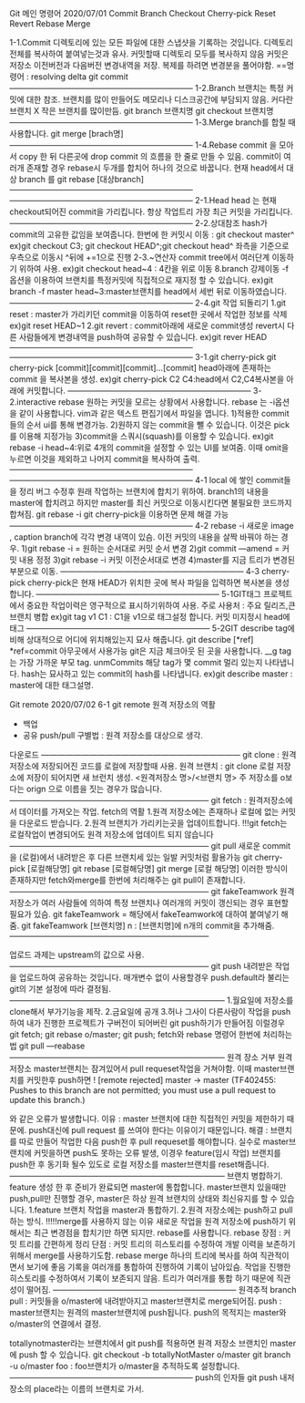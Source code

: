 Git 메인 명령어 2020/07/01
Commit
Branch
Checkout
Cherry-pick
Reset
Revert
Rebase
Merge

1-1.Commit
디렉토리에 있는 모든 파일에 대한 스냅샷을 기록하는 것입니다.
디렉토리 전체를 복사하여 붙여넣는것과 유사.
커밋할때 디렉토리 모두를 복사하지 않음
커밋은 저장소 이전버전과 다음버전 변경내역을 저장.
복제를 하려면 변경분을 풀어야함. ==명령어 : resolving delta
git commit
———————————————————————
1-2.Branch
브랜치는 특정 커밋에 대한 참조.
브랜치를 많이 만들어도 메모리나 디스크공간에 부담되지 않음.
커다란브랜치 X 작은 브랜치를 많이만듬.
git branch  브랜치명
git checkout 브랜치명
———————————————————————
1-3.Merge
branch를 합칠 때 사용합니다.
git merge [brach명]
———————————————————————
1-4.Rebase
commit 을 모아서 copy 한 뒤 다른곳에 drop
commit 의 흐름을 한 줄로 만들 수 있음.
commit이 여러개 존재할 경우 rebase시 두개를 합치어 하나의 것으로 바꿉니다.
현재 head에서 대상 branch 를 git rebase [대상branch]
———————————————————————
———————————————————————
2-1.Head
head 는 현재 checkout되어진 commit을 가리킵니다.
항상 작업트리 가장 최근 커밋을 가리킵니다.
———————————————————————
2-2.상대참조
hash가 commit의 고유한 값임을 보여줍니다.
한번에 한 커밋시 이동 : git checkout master^
ex)git checkout C3; git checkout HEAD^;git checkout head^
좌측을 기준으로 우측으로 이동시 ^뒤에 +=1으로 진행
2-3.~연산자
commit tree에서 여러단계 이동하기 위하여 사용. 
ex)git checkout head~4 : 4칸을 위로 이동
8.branch 강제이동
-f 옵션을 이용하여 브랜치를 특정커밋에 직접적으로 재지정 할 수 있습니다.
ex)git branch -f master head~3:master브랜치를 head에서 세번 뒤로 이동하였습니다.
———————————————————————
2-4.git 작업 되돌리기
1.git reset : master가 가리키던 commit을 이동하여 reset한 곳에서 작업한 정보를 삭제 ex)git reset HEAD~1
2.git revert : commit아래에 새로운 commit생성 revert시 다른 사람들에게 변경내역을 push하여 공유할 수 있습니다.
ex)git rever HEAD
———————————————————————
———————————————————————
3-1.git cherry-pick
git cherry-pick [commit][commit][commit]…[commit]
head아래에 존재하는 commit 을 복사본을 생성.
ex)git cherry-pick C2 C4:head에서 C2,C4복사본을 아래에 커밋합니다.
———————————————————————
3-2.interactive rebase
원하는 커밋을 모르는 상황에서 사용합니다. 
rebase 는 -i옵션을 같이 사용합니다.
vim과 같은 텍스트 편집기에서 파일을 엽니다.
 1)적용한 commit들의 순서 ui를 통해 변경가능.
 2)원하지 않는 commit을 뺄 수 있습니다. 이것은 pick를 이용해 지정가능
 3)commit을 스쿼시(squash)를 이용할 수 있습니다. 
ex)git rebase -i head~4:위로 4개의 commit을 설정할 수 있는 UI를 보여줌. 이때 omit을 누르면 이것을 제외하고 나머지 commit을 복사하여 출력.
———————————————————————
———————————————————————
4-1 local 에 쌓인 commit들을 정리
버그 수정후 원래 작업하는 브랜치에 합치기 위하여.
branch1의 내용을 master에 합치려고 하지만 master를 최신 커밋으로 이동시킨다면 불필요한 코드까지 합쳐짐.
git rebase -i
git cherry-pick을 이용하면 문제 해결 가능 
———————————————————————
4-2 rebase -i
새로운 image , caption branch에 각각 변경 내역이 있슴.
이전 커밋의 내용을 살짝 바꿔야 하는 경우.
 1)git rebase -i = 원하는 순서대로 커밋 순서 변경
 2)git commit —amend = 커밋 내용 정정
 3)git rebase -i 커밋 이전순서대로 변경
 4)master를 지금 트리가 변경된 부분으로 이동.
———————————————————————
4-3 cherry-pick
cherry-pick은 현재 HEAD가 위치한 곳에 복사 파일을 입력하면 복사본을 생성합니다.
———————————————————————
5-1GIT태그
프로젝트에서 중요한 작업이력은 영구적으로 표시하기위하여 사용.
주로 사용처 : 주요 릴리즈,큰 브랜치 병합
ex)git tag v1 C1 : C1을 v1으로 태그설정 합니다.
커밋 미지정시 head에 태그
———————————————————————
5-2GIT describe
tag에 비해 상대적으로 어디에 위치해있는지 묘사 해줍니다.
git describe [*ref] *ref=commit 아무곳에서 사용가능
git은 지금 체크아웃 된 곳을 사용합니다.
<tag>_<numCommits>_g<hash>
tag는 가장 가까운 부모 tag.
unmCommits 해당 tag가 몇 commit 멀리 있는지 나타냅니다.
hash는 묘사하고 있는 commit의 hash를 나타냅니다.
ex)git describe master : master에 대한 태그설명.

Git remote  2020/07/02
6-1 git remote
원격 저장소의 역활
 - 백업
 - 공유
push/pull 구별법 : 원격 저장소를 대상으로 생각.


다운로드
—————————————————————————
git clone : 원격 저장소에 저장되어진 코드를 로컬에 저장할때 사용.
원격 브랜치 : git clone 로컬 저장소에 저장이 되어지면 새 브런치 생성.
<원격저장소 명>/<브랜치 명>
주 저장소를 o보다는 orign 으로 이름을 짓는 경우가 많습니다. 
—————————————————————————
git fetch : 원격저장소에서 데이터를 가져오는 작업.
fetch의 역활 
1.원격 저장소에는 존재하나 로컬에 없는 커밋을 다운로드 받습니다.
2.원격 브랜치가 가리키는곳을 업데이트합니다.
!!!git fetch는 로컬작업이 변경되어도 원격 저장소에 업데이트 되지 않습니다
—————————————————————————
git pull
새로운 commit을 (로컬)에서 내려받은 후 다른 브랜치세 있는 일발 커밋처럼 활용가능
git cherry-pick [로컬해당명]
git rebase [로컬해당명]
git merge [로컬 해당명]
이러한 방식이 존재하지만 fetch와merge를 한번에 처리해주는 git pull이 존재합니다.
—————————————————————————
git fakeTeamwork
원격 저장소가 여러 사람들에 의하여 특정 브랜치나 여러개의 커밋이 갱신되는 경우 표현할 필요가 있슴.
git fakeTeamwork = 해당에서 fakeTeamwork에 대하여 붙여넣기 해줌.
git fakeTeamwork [브랜치명] n : 	[브랜치명]에 n개의 commit을 추가해줌.
—————————————————————————

업로드
과제는 upstream의 값으로 사용.
—————————————————————————
git push
내려받은 작업을 업로드하여 공유하는 것입니다.
매개변수 없이 사용할경우 push.default라 불리는 git의 기본 설정에 따라 결정됨.
———————————————————————————
1.월요일에 저장소를 clone해서 부가기능을 제작.
2.금요일에 공개
3.허나 그사이 다른사람이 작업을 push하여 내가 진행한 프로젝트가 구버전이 되어버린
git push하기가 만들어짐
이럴경우 git fetch; git rebase o/master; git push;
fetch와 rebase 명령어 한번에 처리하는법 git pull —reabase
———————————————————————————
원격 장소 거부
원격저장소 master브랜치는 잠겨있어서 pull requeset작업을 거쳐야함.
이때 master브랜치를 커밋한후 push하면
 ! [remote rejected] master -> master (TF402455: Pushes to this branch are not permitted; you must use a pull request to update this branch.)

와 같은 오류가 발생합니다.
이유 : master 브랜치에 대한 직접적인 커밋을 제한하기 때문에.
push대신에 pull request 를 쓰여야 한다는 이유이기 때문입니다.
해결 : 브랜치를 따로 만들어 작업한 다음 push한 후 pull requeset를 해야합니다.
실수로 master브랜치에 커밋을하면 push도 못하는 오류 발생,
이경우 feature(임시 작업) 브랜치를 push한 후 동기화 될수 있도로 로컬 저장소를 master브랜치를 reset해줍니다. 
———————————————————————————
브랜치 병합하기.
feature 생성 한 후 준비가 완료되면 master에 통합합니다.
master브랜치 있을때만 push,pull만 진행할 경우, master은 하상 원격 브랜치의 상태와 최신유지를 할 수 있습니다.
1.feature 브랜치 작업을 master과 통합하기.
2.원격 저장소에는 push하고 pull하는 방식.
!!!!!merge를 사용하지 않는 이유
새로운 작업을 원격 저장소에 push하기 위해서는 최근 변경점을 합치기만 하면 되지만.  rebase를 사용합니다.
rebase 
장점 : 커밋 트리를 간편하게 정리
단점 : 커밋 트리의 히스토리를 수정하여
개발 이력을 보존하기 위해서 merge를 사용하기도함.
rebase	merge
하나의 트리에 복사를 하여 직관적이면서 보기에 좋음	 기록을 여러개를 통합하여 진행하여 기록이 남아있슴.
작업을 진행한 히스토리를 수정하여서 기록이 보존되지 않음.	트리가 여러개를 통합 하기 때문에 직관성이 떨어짐.
———————————————————————
원격추적 branch
pull  : 커밋들을 o/master에 내려받아지고 master브랜치로 merge되어짐.
push : master브랜치는 원격의 master브랜치에 push됩니다. push의 목적지는 master와 o/master의 연결에서 결정.

totallynotmaster라는 브랜치에서 git push를 적용하면 원격 저장소 브랜치인 master에 push 할 수 있습니다.
git checkout -b totallyNotMaster o/master
git branch -u o/master foo : foo브랜치가 o/master을 추적하도록 설정합니다.
———————————————————————
push의 인자들
git push <remote> <place>
내저장소의 place라는 이름의 브랜치로 가서. 


